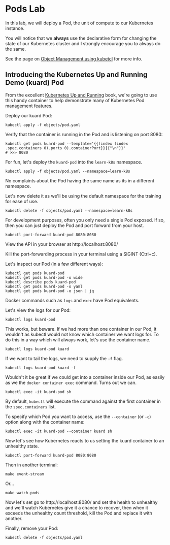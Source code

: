 # Pods Lab

In this lab, we will deploy a Pod, the unit of compute to our Kubernetes instance.

You will notice that we **always** use the declarative form for changing the state of our Kubernetes cluster and I strongly encourage you to always do the same.

See the page on [Object Management using kubetcl](https://kubernetes.io/docs/concepts/overview/object-management-kubectl/declarative-config/) for more info.

## Introducing the Kubernetes Up and Running Demo (kuard) Pod

From the excellent [Kubernetes Up and Running](https://www.amazon.com/Kubernetes-Running-Dive-Future-Infrastructure/dp/1491935677) book, we're going to use this handy container to help demonstrate many of Kubernetes Pod management features.

Deploy our kuard Pod:

    kubectl apply -f objects/pod.yaml

Verify that the container is running in the Pod and is listening on port 8080:

    kubectl get pods kuard-pod --template='{{(index (index .spec.containers 0).ports 0).containerPort}}{{"\n"}}'
    # >>> 8080

For fun, let's deploy the `kuard-pod` into the `learn-k8s` namespace.

    kubectl apply -f objects/pod.yaml --namespace=learn-k8s

No complaints about the Pod having the same name as its in a different namespace. 

Let's now delete it as we'll be using the default namespace for the training for ease of use.

    kubectl delete -f objects/pod.yaml --namespace=learn-k8s
    
For development purposes, often you only need a single Pod exposed. If so, then you can just deploy the Pod and port forward from your host.

    kubectl port-forward kuard-pod 8080:8080

View the API in your browser at http://localhost:8080/

Kill the port-forwarding process in your terminal using a SIGINT (Ctrl+c).

Let's inspect our Pod (in a few different ways):

    kubectl get pods kuard-pod
    kubectl get pods kuard-pod -o wide
    kubectl describe pods kuard-pod
    kubectl get pods kuard-pod -o yaml
    kubectl get pods kuard-pod -o json | jq

Docker commands such as `logs` and `exec` have Pod equivalents.

Let's view the logs for our Pod:

    kubectl logs kuard-pod

This works, but beware. If we had more than one container in our Pod, it wouldn't as kubectl would not know which container we want logs for. To do this in a way which will always work, let's use the container name.

    kubectl logs kuard-pod kuard

If we want to tail the logs, we need to supply the `-f` flag.

    kubectl logs kuard-pod kuard -f

Wouldn't it be great if we could get into a container inside our Pod, as easily as we the `docker container exec` command. Turns out we can.

    kubectl exec -it kuard-pod sh 

By default, `kubectl` will execute the command against the first container in the `spec.containers` list. 

To specify which Pod you want to access, use the `--container` (or `-c`) option along with the container name:

    kubectl exec -it kuard-pod --container kuard sh
    
Now let's see how Kubernetes reacts to us setting the kuard container to an unhealthy state.

    kubectl port-forward kuard-pod 8080:8080

Then in another terminal:

    make event-stream

Or...

    make watch-pods

Now let's set go to http://localhost:8080/ and set the health to unhealthy and we'll watch Kubernetes give it a chance to recover, then when it exceeds the unhealthy count threshold, kill the Pod and replace it with another. 

Finally, remove your Pod:

    kubectl delete -f objects/pod.yaml

<!--
## TODO

 - Show debug Pod example
 - Health and Readiness check
 - OOM killing
 - Image pull policy
 - Show what happens when you change certain set only fields (ports) vs labels or names.
 - Add horizontal Pod auto-scaling example - https://kubernetes.io/docs/tasks/run-application/horizontal-Pod-autoscale/
 - Example of assigning Pods to a specific node.
-->
